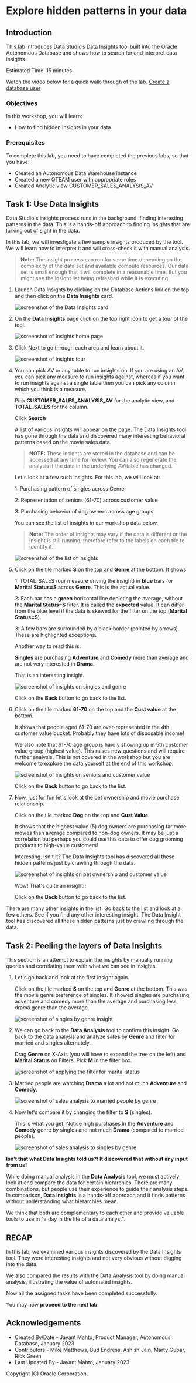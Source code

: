 # Explore hidden patterns in your data


## Introduction

This lab introduces Data Studio’s Data Insights tool built into the Oracle Autonomous Database and shows how to search for and interpret data insights.

Estimated Time: 15 minutes

Watch the video below for a quick walk-through of the lab.
[Create a database user](videohub:1_6angdk6o)

### Objectives

In this workshop, you will learn:
-	How to find hidden insights in your data

### Prerequisites

To complete this lab, you need to have completed the previous labs, so that you have:

- Created an Autonomous Data Warehouse instance
- Created a new QTEAM user with appropriate roles
- Created Analytic view CUSTOMER\_SALES\_ANALYSIS\_AV

## Task 1: Use Data Insights

Data Studio's insights process runs in the background, finding interesting patterns 
in the data. This is a hands-off approach to
finding insights that are lurking out of sight in the data.

In this lab, we will investigate a few sample insights produced by the tool.
We will learn how to interpret it and will cross-check it with manual
analysis.

>**Note:** The insight process can run for some time depending on the
complexity of the data set and available compute resources. Our data set
is small enough that it will complete in a reasonable time. But you might
see the insight list being refreshed while it is executing.


1.  Launch Data Insights by clicking on the Database Actions link on the
    top and then click on the **Data Insights** card.

    ![screenshot of the Data Insights card](images/image76_inst_card.png)

2.  On the **Data Insights** page click on the top right icon to get a tour of the
    tool.

    ![screenshot of Insights home page](images/image77_inst_home.png)

3.  Click Next to go through each area and learn about it.

    ![screenshot of Insights tour](images/image78_inst_tour.png)

4.  You can pick AV or any table to run insights on. 
    If you are using an AV, you can pick any measure to run insights against,
    whereas if you want to run insights against a single table then you can pick any column
    which you think is a measure.

    Pick **CUSTOMER\_SALES\_ANALYSIS\_AV** for the analytic view, and **TOTAL\_SALES**
    for the column. 
    
    Click **Search**
    
    A list of various insights will appear on the page. The Data Insights tool has gone through the data and discovered
    many interesting behavioral patterns based on the movie sales data.
    
    >**NOTE:** These insights are stored in the database and can be accessed at any
    time for review. You can also regenerate the analysis if the data in
    the underlying AV/table has changed.
    
    Let's look at a few such insights. For this lab, we will look at:

      1: Purchasing pattern of singles across Genre

      2: Representation of seniors (61-70) across customer value

      3: Purchasing behavior of dog owners across age groups

    You can see the list of insights in our workshop data below.
        
    >**Note:** The order of
    insights may vary if the data is different or the insight is still
    running, therefore refer to the labels on each tile to identify it.

    ![screenshot of the list of insights](images/image79_inst_list.png)

5.  Click on the tile marked **S** on the top and **Genre** at the
    bottom. It shows

    1: TOTAL_SALES (our measure driving the insight) in **blue** bars for
    **Marital Status=S** across **Genre**. This is the actual value.
    
    2: Each bar has a **green** horizontal line depicting the average,
    without the **Marital Status=S** filter. It is called the **expected** value.
    It can differ from the blue level if the data is skewed for the filter
    on the top (**Marital Status=S**).
    
    3: A few bars are surrounded by a black border (pointed by arrows). These
    are highlighted exceptions.
    
    Another way to read this is:
    
    **Singles** are purchasing **Adventure** and **Comedy** more than
    average and are not very interested in **Drama**.
    
    That is an interesting insight.  
    
    ![screenshot of insights on singles and genre](images/image80_inst_maritalstatus_genre.png)

    Click on the **Back** button to go back to the list.

6.  Click on the tile marked **61-70** on the top and the **Cust value** at
    the bottom.

    It shows that people aged 61-70 are over-represented in the 4th customer value
    bucket. Probably they have lots of disposable income!

    We also note that 61-70 age group is hardly showing up in 5th customer value group (highest value). 
    This raises new questions and will require further analysis. This is not covered in the workshop but 
    you are welcome to explore the data yourself at the end of this workshop.

    ![screenshot of insights on seniors and customer value](images/image81_inst_age_custvalue.png)

    Click on the **Back** button to go back to the list.

7.  Now, just for fun let's look at the pet ownership and movie purchase
    relationship.

    Click on the tile marked **Dog** on the top and **Cust Value**.
    
    It shows that the highest value (5) dog owners are purchasing far more movies than average compared to non-dog owners. It may be just a correlation but perhaps you could use this data to offer dog grooming products to high-value customers!
    
    Interesting. Isn't it? The Data Insights tool has discovered all these hidden
    patterns just by crawling through the data.

    ![screenshot of insights on pet ownership and customer value](images/image82_inst_pet_custvalue.png)

    Wow! That's quite an insight!! 

    Click on the **Back** button to go back to the list.

There are many other insights in the list. Go back to the list and look at a few others. See if you find any other interesting insight. The Data Insight tool has discovered all these hidden patterns just by crawling through the data.

## Task 2: Peeling the layers of Data Insights

This section is an attempt to explain the insights by manually running
queries and correlating them with what we can see in insights.

1.  Let's go back and look at the first insight again.

    Click on the tile marked **S** on the top and **Genre** at the bottom. This 
    was the movie genre preference of singles. It showed singles are purchasing 
    adventure and comedy more than the average and purchasing less drama genre than 
    the average.

    ![screenshot of singles by genre insight](images/image83_inst_single_genre.png)

2.  We can go back to the **Data Analysis** tool to confirm this
    insight. Go back to the data analysis and analyze **sales** by **Genre** and
    filter for married and singles alternately.

    Drag **Genre** on X-Axis (you will have to expand the tree on the left)
    and **Marital Status** on Filters. Pick **M** in the filter box.

    ![screenshot of applying the filter for marital status](images/image84_analyze_filter.png)

3.  Married people are watching **Drama** a lot and not much
    **Adventure** and **Comedy**.

    ![screenshot of sales analysis to married people by genre](images/image85_analyze_married_genre.png)

4.  Now let's compare it by changing the filter to **S** (singles).

    This is what you get. Notice high purchases in the **Adventure** and
    **Comedy** genre by singles and not much **Drama** (compared to
    married people).

    ![screenshot of sales analysis to singles by genre](images/image86_analyze_single_genre.png)

**Isn’t that what Data Insights told us?! It discovered that without any input from us!**

While doing manual analysis in the **Data Analysis** tool, 
we must actively look at and compare the data for
certain hierarchies. There are many combinations, but people use their
experience to guide their analysis steps. In comparison, **Data
Insights** is a hands-off approach and it finds patterns without
understanding what hierarchies mean.

We think that both are complementary to each other and provide valuable
tools to use in "a day in the life of a data analyst".

## RECAP

In this lab, we examined various insights discovered by the Data Insights tool. 
They were interesting insights and not very obvious without digging into the data.

We also compared the results with the Data Analysis tool by doing manual analysis, illustrating 
the value of automated insights.

Now all the assigned tasks have been completed successfully.

You may now **proceed to the next lab**.

## Acknowledgements

- Created By/Date - Jayant Mahto, Product Manager, Autonomous Database, January 2023
- Contributors - Mike Matthews, Bud Endress, Ashish Jain, Marty Gubar, Rick Green
- Last Updated By - Jayant Mahto, January 2023


Copyright (C)  Oracle Corporation.